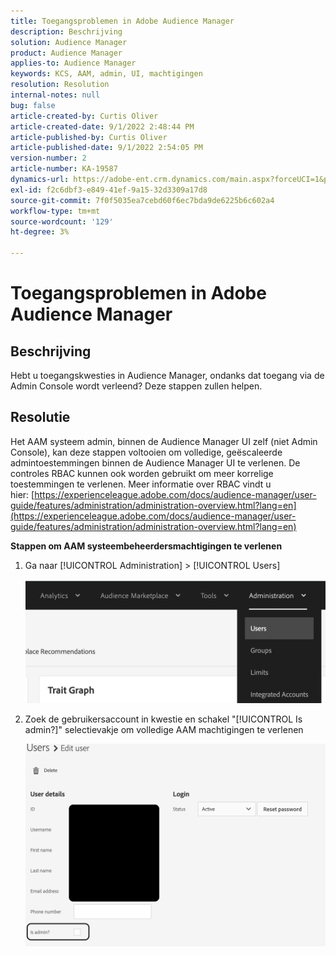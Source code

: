 ```yaml
---
title: Toegangsproblemen in Adobe Audience Manager
description: Beschrijving
solution: Audience Manager
product: Audience Manager
applies-to: Audience Manager
keywords: KCS, AAM, admin, UI, machtigingen
resolution: Resolution
internal-notes: null
bug: false
article-created-by: Curtis Oliver
article-created-date: 9/1/2022 2:48:44 PM
article-published-by: Curtis Oliver
article-published-date: 9/1/2022 2:54:05 PM
version-number: 2
article-number: KA-19587
dynamics-url: https://adobe-ent.crm.dynamics.com/main.aspx?forceUCI=1&pagetype=entityrecord&etn=knowledgearticle&id=a2da922a-052a-ed11-9db1-0022480868ff
exl-id: f2c6dbf3-e849-41ef-9a15-32d3309a17d8
source-git-commit: 7f0f5035ea7cebd60f6ec7bda9de6225b6c602a4
workflow-type: tm+mt
source-wordcount: '129'
ht-degree: 3%

---
```


# Toegangsproblemen in Adobe Audience Manager

## Beschrijving

Hebt u toegangskwesties in Audience Manager, ondanks dat toegang via de Admin Console wordt verleend? Deze stappen zullen helpen.

## Resolutie

Het AAM systeem admin, binnen de Audience Manager UI zelf (niet Admin Console), kan deze stappen voltooien om volledige, geëscaleerde admintoestemmingen binnen de Audience Manager UI te verlenen. De controles RBAC kunnen ook worden gebruikt om meer korrelige toestemmingen te verlenen. Meer informatie over RBAC vindt u hier: [https://experienceleague.adobe.com/docs/audience-manager/user-guide/features/administration/administration-overview.html?lang=en](https://experienceleague.adobe.com/docs/audience-manager/user-guide/features/administration/administration-overview.html?lang=en)

<b>Stappen om AAM systeembeheerdersmachtigingen te verlenen</b>

1. Ga naar [!UICONTROL Administration] > [!UICONTROL Users]

   ![](assets/0c4ffacf-e9d5-ec11-a7b5-000d3a37750e.png)

1. Zoek de gebruikersaccount in kwestie en schakel &quot;[!UICONTROL Is admin?]&quot; selectievakje om volledige AAM machtigingen te verlenen

   ![](assets/07c16ce8-e9d5-ec11-a7b5-000d3a37750e.png)
